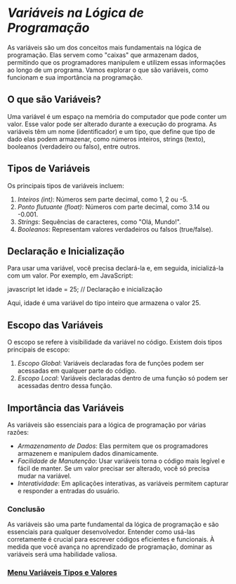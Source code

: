 # *Variáveis na Lógica de Programação*

As variáveis são um dos conceitos mais fundamentais na lógica de programação. Elas servem como "caixas" que armazenam dados, permitindo que os programadores manipulem e utilizem essas informações ao longo de um programa. Vamos explorar o que são variáveis, como funcionam e sua importância na programação.

## O que são Variáveis?

Uma variável é um espaço na memória do computador que pode conter um valor. Esse valor pode ser alterado durante a execução do programa. As variáveis têm um nome (identificador) e um tipo, que define que tipo de dado elas podem armazenar, como números inteiros, strings (texto), booleanos (verdadeiro ou falso), entre outros.

## Tipos de Variáveis

Os principais tipos de variáveis incluem:

1. *Inteiros (int)*: Números sem parte decimal, como 1, 2 ou -5.
2. *Ponto flutuante (float)*: Números com parte decimal, como 3.14 ou -0.001.
3. *Strings*: Sequências de caracteres, como "Olá, Mundo!".
4. *Booleanos*: Representam valores verdadeiros ou falsos (true/false).

## Declaração e Inicialização

Para usar uma variável, você precisa declará-la e, em seguida, inicializá-la com um valor. Por exemplo, em JavaScript:

javascript
let idade = 25; // Declaração e inicialização


Aqui, idade é uma variável do tipo inteiro que armazena o valor 25.

## Escopo das Variáveis

O escopo se refere à visibilidade da variável no código. Existem dois tipos principais de escopo:

1. *Escopo Global*: Variáveis declaradas fora de funções podem ser acessadas em qualquer parte do código.
2. *Escopo Local*: Variáveis declaradas dentro de uma função só podem ser acessadas dentro dessa função.

## Importância das Variáveis

As variáveis são essenciais para a lógica de programação por várias razões:

- *Armazenamento de Dados*: Elas permitem que os programadores armazenem e manipulem dados dinamicamente.
- *Facilidade de Manutenção*: Usar variáveis torna o código mais legível e fácil de manter. Se um valor precisar ser alterado, você só precisa mudar na variável.
- *Interatividade*: Em aplicações interativas, as variáveis permitem capturar e responder a entradas do usuário.

### Conclusão

As variáveis são uma parte fundamental da lógica de programação e são essenciais para qualquer desenvolvedor. Entender como usá-las corretamente é crucial para escrever códigos eficientes e funcionais. À medida que você avança no aprendizado de programação, dominar as variáveis será uma habilidade valiosa.

### [Menu Variáveis Tipos e Valores](menu_variaveis-valores.md)
